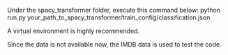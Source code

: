 Under the spacy_transformer folder, execute this command below:
python run.py your_path_to_spacy_transformer/train_config/classification.json

A virtual environment is highly recommended. 

Since the data is not available now, the IMDB data is used to test the code.
